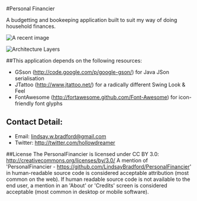 #Personal Financier

A budgetting and bookeeping application built to suit my way of doing household finances.

![A recent image](https://p.twimg.com/AsYGiCHCQAEpQCH.png:large)

![Architecture Layers](https://p.twimg.com/AsfwyrBCEAEoGza.png:large)

##This application depends on the following resources:
  * GSson (<http://code.google.com/p/google-gson/>) for Java JSon serialisation
  * JTattoo (<http://www.jtattoo.net/>) for a radically different Swing Look & Feel
  * FontAwesome (<http://fortawesome.github.com/Font-Awesome>) for icon-friendly font glyphs 
  
## Contact Detail:
- Email: lindsay.w.bradford@gmail.com
- Twitter: http://twitter.com/hollowdreamer

##License
The PersonalFinancier is licensed under CC BY 3.0:
http://creativecommons.org/licenses/by/3.0/
A mention of 'PersonalFinancier - https://github.com/LindsayBradford/PersonalFinancier'
in human-readable source code is considered acceptable attribution (most common on the
web). If human readable source code is not available to the end user, a mention in an 'About' 
or 'Credits' screen is considered acceptable (most common in desktop or mobile software).
